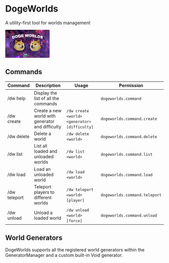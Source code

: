# DogeWorlds

<p align="center">

A utility-first tool for worlds management

![DogeWorlds](assets/dogeworlds.png)
</p>

## Commands

| Command | Description | Usage | Permission |
| ------- | ----------- | ----- | ---------- |
| /dw help | Display the list of all the commands | | `dogeworlds.command`
| /dw create | Create a new world with generator and difficulty | `/dw create <world> <generator> [difficulty]` | `dogeworlds.command.create` |
| /dw delete | Delete a world | `/dw delete <world>`  | `dogeworlds.command.delete` |
| /dw list | List all loaded and unloaded worlds | `/dw list <world>`  | `dogeworlds.command.list` |
| /dw load | Load an unloaded world | `/dw load <world>`  | `dogeworlds.command.load` |
| /dw teleport | Teleport players to different worlds | `/dw teleport <world> [player]`  | `dogeworlds.command.teleport` |
| /dw unload | Unload a loaded world | `/dw unload <world> [force]`  | `dogeworlds.command.unload` |

## World Generators

DogeWorlds supports all the registered world generators within the GeneratorManager and a custom built-in Void
generator.
